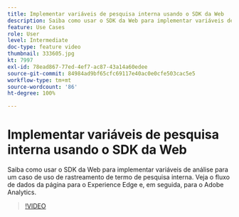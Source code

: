```yaml
---
title: Implementar variáveis de pesquisa interna usando o SDK da Web
description: Saiba como usar o SDK da Web para implementar variáveis de análise para um caso de uso de rastreamento de termo de pesquisa interna. Veja o fluxo de dados da página para o Experience Edge e, em seguida, para o Adobe Analytics.
feature: Use Cases
role: User
level: Intermediate
doc-type: feature video
thumbnail: 333605.jpg
kt: 7997
exl-id: 78ead867-77ed-4ef7-ac87-43a14a60edee
source-git-commit: 84984ad9bf65cfc69117e40ac0e0cfe503cac5e5
workflow-type: tm+mt
source-wordcount: '86'
ht-degree: 100%

---
```


# Implementar variáveis de pesquisa interna usando o SDK da Web

Saiba como usar o SDK da Web para implementar variáveis de análise para um caso de uso de rastreamento de termo de pesquisa interna. Veja o fluxo de dados da página para o Experience Edge e, em seguida, para o Adobe Analytics.

>[!VIDEO](https://video.tv.adobe.com/v/3413461/?quality=12&learn=on&captions=por_br)
